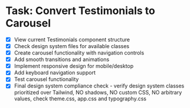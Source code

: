 # Task: Convert Testimonials to Carousel

- [x] View current Testimonials component structure
- [x] Check design system files for available classes
- [x] Create carousel functionality with navigation controls
- [x] Add smooth transitions and animations
- [x] Implement responsive design for mobile/desktop
- [x] Add keyboard navigation support
- [x] Test carousel functionality
- [x] Final design system compliance check - verify design system classes prioritized over Tailwind, NO shadows, NO custom CSS, NO arbitrary values, check theme.css, app.css and typography.css